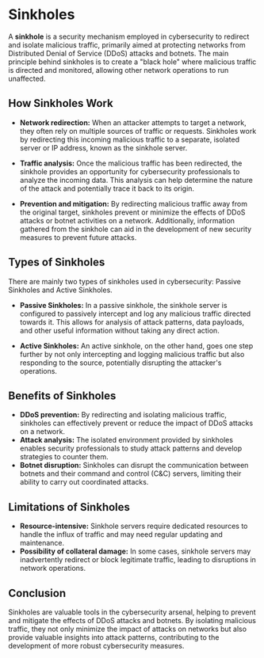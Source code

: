 # Sinkholes

A **sinkhole** is a security mechanism employed in cybersecurity to redirect and isolate malicious traffic, primarily aimed at protecting networks from Distributed Denial of Service (DDoS) attacks and botnets. The main principle behind sinkholes is to create a "black hole" where malicious traffic is directed and monitored, allowing other network operations to run unaffected.

## How Sinkholes Work

- **Network redirection:** When an attacker attempts to target a network, they often rely on multiple sources of traffic or requests. Sinkholes work by redirecting this incoming malicious traffic to a separate, isolated server or IP address, known as the sinkhole server.

- **Traffic analysis:** Once the malicious traffic has been redirected, the sinkhole provides an opportunity for cybersecurity professionals to analyze the incoming data. This analysis can help determine the nature of the attack and potentially trace it back to its origin.

- **Prevention and mitigation:** By redirecting malicious traffic away from the original target, sinkholes prevent or minimize the effects of DDoS attacks or botnet activities on a network. Additionally, information gathered from the sinkhole can aid in the development of new security measures to prevent future attacks.

## Types of Sinkholes

There are mainly two types of sinkholes used in cybersecurity: Passive Sinkholes and Active Sinkholes.

- **Passive Sinkholes:** In a passive sinkhole, the sinkhole server is configured to passively intercept and log any malicious traffic directed towards it. This allows for analysis of attack patterns, data payloads, and other useful information without taking any direct action.

- **Active Sinkholes:** An active sinkhole, on the other hand, goes one step further by not only intercepting and logging malicious traffic but also responding to the source, potentially disrupting the attacker's operations.

## Benefits of Sinkholes

- **DDoS prevention:** By redirecting and isolating malicious traffic, sinkholes can effectively prevent or reduce the impact of DDoS attacks on a network.
- **Attack analysis:** The isolated environment provided by sinkholes enables security professionals to study attack patterns and develop strategies to counter them.
- **Botnet disruption:** Sinkholes can disrupt the communication between botnets and their command and control (C&C) servers, limiting their ability to carry out coordinated attacks.

## Limitations of Sinkholes

- **Resource-intensive:** Sinkhole servers require dedicated resources to handle the influx of traffic and may need regular updating and maintenance.
- **Possibility of collateral damage:** In some cases, sinkhole servers may inadvertently redirect or block legitimate traffic, leading to disruptions in network operations.

## Conclusion

Sinkholes are valuable tools in the cybersecurity arsenal, helping to prevent and mitigate the effects of DDoS attacks and botnets. By isolating malicious traffic, they not only minimize the impact of attacks on networks but also provide valuable insights into attack patterns, contributing to the development of more robust cybersecurity measures.

